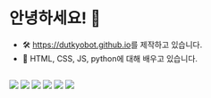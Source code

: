 # 안녕하세요! 👋

- 🛠 <a href="https://dutkyobot.github.io/">https://dutkyobot.github.io</a>를 제작하고 있습니다.
- 🌱 HTML, CSS, JS, python에 대해 배우고 있습니다.

## 

<img src="https://img.shields.io/badge/Chatgpt-D9D9D9?style=flat-square&logo=OpenAI&logoColor=000000"/> <img src="https://img.shields.io/badge/Gemini-8E75B2?style=flat-square&logo=GoogleGemini&logoColor=ffffff"/> <img src="https://img.shields.io/badge/HTML-E34F26?style=flat-square&logo=HTML5&logoColor=white"/> <img src="https://img.shields.io/badge/CSS-1572B6?style=flat-square&logo=CSS3&logoColor=white"/> <img src="https://img.shields.io/badge/JS-F7DF1E?style=flat-square&logo=JSS&logoColor=333333"/> <img src="https://img.shields.io/badge/Python-ffdf76?style=flat-square&logo=Python&logoColor=333333"/>

<!-- <img src="https://img.shields.io/badge/기술명-색상코드?style=flat-square&logo=로고&logoColor=색상"/> -->
